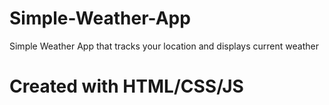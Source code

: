 # Simple-Weather-App
Simple Weather App that tracks your location and displays current weather
# Created with HTML/CSS/JS
